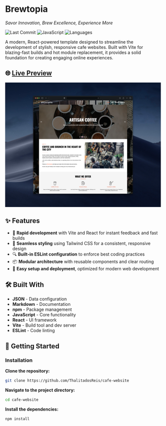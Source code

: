 # Brewtopia

*Savor Innovation, Brew Excellence, Experience More*

![Last Commit](https://img.shields.io/badge/last%20commit-yesterday-brightgreen)
![JavaScript](https://img.shields.io/badge/javascript-97.6%25-yellow)
![Languages](https://img.shields.io/badge/languages-3-blue)

A modern, React-powered template designed to streamline the development of stylish, responsive cafe websites. Built with Vite for blazing-fast builds and hot module replacement, it provides a solid foundation for creating engaging online experiences.

## 🌐 [Live Preview ](https://brewtopiacafe.netlify.app/)

![Website Preview](/src/assets/mockup.png)

## ✨ Features

- 🔧 **Rapid development** with Vite and React for instant feedback and fast builds
- 🎨 **Seamless styling** using Tailwind CSS for a consistent, responsive design
- 🔍 **Built-in ESLint configuration** to enforce best coding practices
- 📦 **Modular architecture** with reusable components and clear routing
- 🚀 **Easy setup and deployment**, optimized for modern web development

## 🛠️ Built With

- **JSON** - Data configuration
- **Markdown** - Documentation
- **npm** - Package management
- **JavaScript** - Core functionality
- **React** - UI framework
- **Vite** - Build tool and dev server
- **ESLint** - Code linting

## 🚀 Getting Started

### Installation

**Clone the repository:**
   ```bash
   git clone https://github.com/ThalitadosReis/cafe-website
   ```

**Navigate to the project directory:**
   ```bash
   cd cafe-website
   ```

**Install the dependencies:**
   ```bash
   npm install
   ```